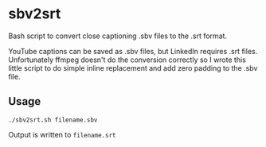 # sbv2srt
Bash script to convert close captioning .sbv files to the .srt format.

YouTube captions can be saved as .sbv files, but LinkedIn requires .srt files. Unfortunately ffmpeg doesn't do the conversion correctly so I wrote this little script to do simple inline replacement and add zero padding to the .sbv file. 

## Usage

    ./sbv2srt.sh filename.sbv
    
Output is written to `filename.srt`
